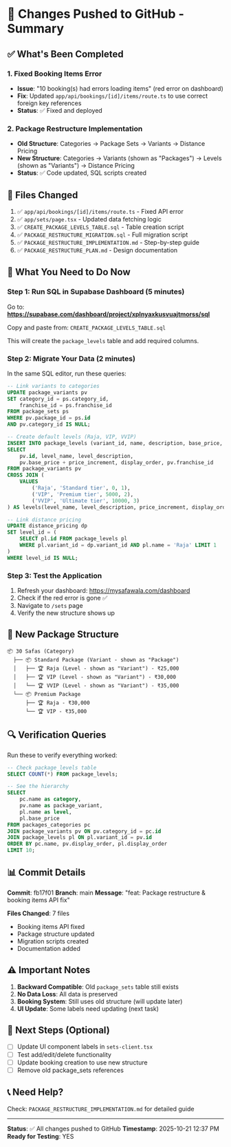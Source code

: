 # 🎉 Changes Pushed to GitHub - Summary

## ✅ What's Been Completed

### 1. **Fixed Booking Items Error** 
   - **Issue**: "10 booking(s) had errors loading items" (red error on dashboard)
   - **Fix**: Updated `app/api/bookings/[id]/items/route.ts` to use correct foreign key references
   - **Status**: ✅ Fixed and deployed

### 2. **Package Restructure Implementation**
   - **Old Structure**: Categories → Package Sets → Variants → Distance Pricing
   - **New Structure**: Categories → Variants (shown as "Packages") → Levels (shown as "Variants") → Distance Pricing
   - **Status**: ✅ Code updated, SQL scripts created

## 📁 Files Changed

1. ✅ `app/api/bookings/[id]/items/route.ts` - Fixed API error
2. ✅ `app/sets/page.tsx` - Updated data fetching logic
3. ✅ `CREATE_PACKAGE_LEVELS_TABLE.sql` - Table creation script
4. ✅ `PACKAGE_RESTRUCTURE_MIGRATION.sql` - Full migration script
5. ✅ `PACKAGE_RESTRUCTURE_IMPLEMENTATION.md` - Step-by-step guide
6. ✅ `PACKAGE_RESTRUCTURE_PLAN.md` - Design documentation

## 🔧 What You Need to Do Now

### Step 1: Run SQL in Supabase Dashboard (5 minutes)

Go to: **https://supabase.com/dashboard/project/xplnyaxkusvuajtmorss/sql**

Copy and paste from: `CREATE_PACKAGE_LEVELS_TABLE.sql`

This will create the `package_levels` table and add required columns.

### Step 2: Migrate Your Data (2 minutes)

In the same SQL editor, run these queries:

```sql
-- Link variants to categories
UPDATE package_variants pv
SET category_id = ps.category_id,
    franchise_id = ps.franchise_id
FROM package_sets ps
WHERE pv.package_id = ps.id
AND pv.category_id IS NULL;

-- Create default levels (Raja, VIP, VVIP)
INSERT INTO package_levels (variant_id, name, description, base_price, display_order, franchise_id)
SELECT 
    pv.id, level_name, level_description,
    pv.base_price + price_increment, display_order, pv.franchise_id
FROM package_variants pv
CROSS JOIN (
    VALUES 
        ('Raja', 'Standard tier', 0, 1),
        ('VIP', 'Premium tier', 5000, 2),
        ('VVIP', 'Ultimate tier', 10000, 3)
) AS levels(level_name, level_description, price_increment, display_order);

-- Link distance pricing
UPDATE distance_pricing dp
SET level_id = (
    SELECT pl.id FROM package_levels pl 
    WHERE pl.variant_id = dp.variant_id AND pl.name = 'Raja' LIMIT 1
)
WHERE level_id IS NULL;
```

### Step 3: Test the Application

1. Refresh your dashboard: https://mysafawala.com/dashboard
2. Check if the red error is gone ✅
3. Navigate to `/sets` page
4. Verify the new structure shows up

## 🎯 New Package Structure

```
📦 30 Safas (Category)
  ├── 📦 Standard Package (Variant - shown as "Package")
  │   ├── 🏆 Raja (Level - shown as "Variant") - ₹25,000
  │   ├── 🏆 VIP (Level - shown as "Variant") - ₹30,000
  │   └── 🏆 VVIP (Level - shown as "Variant") - ₹35,000
  └── 📦 Premium Package
      ├── 🏆 Raja - ₹30,000
      └── 🏆 VIP - ₹35,000
```

## 🔍 Verification Queries

Run these to verify everything worked:

```sql
-- Check package_levels table
SELECT COUNT(*) FROM package_levels;

-- See the hierarchy
SELECT 
    pc.name as category,
    pv.name as package_variant,
    pl.name as level,
    pl.base_price
FROM packages_categories pc
JOIN package_variants pv ON pv.category_id = pc.id
JOIN package_levels pl ON pl.variant_id = pv.id
ORDER BY pc.name, pv.display_order, pl.display_order
LIMIT 10;
```

## 📊 Commit Details

**Commit**: fb17f01
**Branch**: main
**Message**: "feat: Package restructure & booking items API fix"

**Files Changed**: 7 files
- Booking items API fixed
- Package structure updated
- Migration scripts created
- Documentation added

## ⚠️ Important Notes

1. **Backward Compatible**: Old `package_sets` table still exists
2. **No Data Loss**: All data is preserved
3. **Booking System**: Still uses old structure (will update later)
4. **UI Update**: Some labels need updating (next task)

## 🚀 Next Steps (Optional)

- [ ] Update UI component labels in `sets-client.tsx`
- [ ] Test add/edit/delete functionality
- [ ] Update booking creation to use new structure
- [ ] Remove old package_sets references

## 📞 Need Help?

Check: `PACKAGE_RESTRUCTURE_IMPLEMENTATION.md` for detailed guide

---

**Status**: ✅ All changes pushed to GitHub
**Timestamp**: 2025-10-21 12:37 PM
**Ready for Testing**: YES
